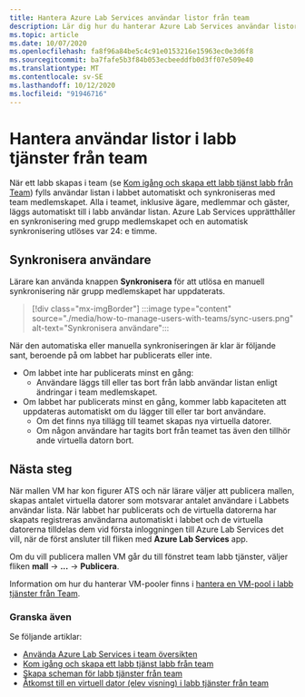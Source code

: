 ```yaml
---
title: Hantera Azure Lab Services användar listor från team
description: Lär dig hur du hanterar Azure Lab Services användar listor från team.
ms.topic: article
ms.date: 10/07/2020
ms.openlocfilehash: fa8f96a84be5c4c91e0153216e15963ec0e3d6f8
ms.sourcegitcommit: ba7fafe5b3f84b053ecbeeddfb0d3ff07e509e40
ms.translationtype: MT
ms.contentlocale: sv-SE
ms.lasthandoff: 10/12/2020
ms.locfileid: "91946716"
---
```

# <a name="manage-lab-services-user-lists-from-teams"></a>Hantera användar listor i labb tjänster från team

När ett labb skapas i team (se [Kom igång och skapa ett labb tjänst labb från Team](how-to-get-started-create-lab-within-teams.md)) fylls användar listan i labbet automatiskt och synkroniseras med team medlemskapet. Alla i teamet, inklusive ägare, medlemmar och gäster, läggs automatiskt till i labb användar listan. Azure Lab Services upprätthåller en synkronisering med grupp medlemskapet och en automatisk synkronisering utlöses var 24: e timme. 

## <a name="sync-users"></a>Synkronisera användare

Lärare kan använda knappen **Synkronisera** för att utlösa en manuell synkronisering när grupp medlemskapet har uppdaterats. 

> [!div class="mx-imgBorder"]
> :::image type="content" source="./media/how-to-manage-users-with-teams/sync-users.png" alt-text="Synkronisera användare":::

När den automatiska eller manuella synkroniseringen är klar är följande sant, beroende på om labbet har publicerats eller inte.

* Om labbet inte har publicerats minst en gång:
    * Användare läggs till eller tas bort från labb användar listan enligt ändringar i team medlemskapet. 
* Om labbet har publicerats minst en gång, kommer labb kapaciteten att uppdateras automatiskt om du lägger till eller tar bort användare.
    * Om det finns nya tillägg till teamet skapas nya virtuella datorer.
    * Om någon användare har tagits bort från teamet tas även den tillhör ande virtuella datorn bort.

## <a name="next-steps"></a>Nästa steg

När mallen VM har kon figurer ATS och när lärare väljer att publicera mallen, skapas antalet virtuella datorer som motsvarar antalet användare i Labbets användar lista. När labbet har publicerats och de virtuella datorerna har skapats registreras användarna automatiskt i labbet och de virtuella datorerna tilldelas dem vid första inloggningen till Azure Lab Services det vill, när de först ansluter till fliken med **Azure Lab Services** app. 

Om du vill publicera mallen VM går du till fönstret team labb tjänster, väljer fliken **mall** -> **...**  ->  **Publicera**.

Information om hur du hanterar VM-pooler finns i [hantera en VM-pool i labb tjänster från Team](how-to-manage-vm-pool-within-teams.md).

### <a name="also-review"></a>Granska även

Se följande artiklar:

- [Använda Azure Lab Services i team översikten](lab-services-within-teams-overview.md)
- [Kom igång och skapa ett labb tjänst labb från team](how-to-get-started-create-lab-within-teams.md)
- [Skapa scheman för labb tjänster från team](how-to-create-schedules-within-teams.md)
- [Åtkomst till en virtuell dator (elev visning) i labb tjänster från team](how-to-access-vm-for-students-within-teams.md)

